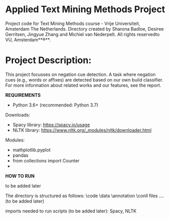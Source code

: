 # Applied Text Mining Methods Project
Project code for Text Mining Methods course - Vrije Universiteit, Amsterdam The Netherlands.
Directory created by Sharona Badloe, Desiree Gerritsen, Jingyue Zhang and Michiel van Nederpelt. All rights reservedto VU, Amsterdam**®**.

# Project Description:
This project focusses on negation cue detection. A task where negation cues (e.g., words or affixes) are detected based on our own build classifier. 
For more information about related works and our features, see the report.

**REQUIREMENTS**

- Python 3.6+ (recommended: Python 3.7)

Downloads: 
- Spacy library: https://spacy.io/usage
- NLTK library: https://www.nltk.org/_modules/nltk/downloader.html

Modules:
- mathplotlib.pyplot
- pandas
- from collections import Counter
- 


**HOW TO RUN**

to be added later


The directory is structured as follows: 
\code
\data
  \annotation
  \conll files
  \....
(to be added later)

imports needed to run scripts (to be added later):
Spacy, NLTK



